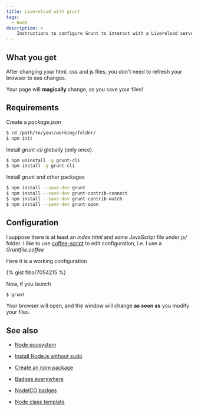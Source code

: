 ```yaml
---
title: Livereload with grunt
tags:
  - Node
description: >
    Instructions to configure Grunt to interact with a Livereload server.
---
```


## What you get

After changing your html, css and js files, you don't need to refresh your browser to see changes.

<div class="alert alert-info">Your page will <strong>magically</strong> change, as you save your files!</div>

## Requirements

Create a *package.json*

```bash
$ cd /path/to/your/working/folder/
$ npm init
```

Install *grunt-cli* globally (only once).

```bash
$ npm uninstall -g grunt-cli
$ npm install -g grunt-cli
```

Install *grunt* and other packages

```bash
$ npm install --save-dev grunt
$ npm install --save-dev grunt-contrib-connect
$ npm install --save-dev grunt-contrib-watch
$ npm install --save-dev grunt-open
```

## Configuration

I suppose there is at least an *index.html* and some JavaScript file under *js/* folder.
I like to use [coffee-script][3] to edit configuration, i.e. I use a *Gruntfile.coffee*

Here it is a working configuration

{% gist fibo/7054215 %}

Now, if you launch

```bash
$ grunt
```

<div class="alert alert-success">Your browser will open, and the window will change <strong>as soon as</strong> you modify your files.</div>

## See also

* [Node ecosystem](http://g14n.info/2014/01/node-ecosystem)
* [Install Node.js without sudo](http://g14n.info/2013/01/install-nodejs-without-sudo)
* [Create an npm package](http://g14n.info/2014/01/create-npm-package)
* [Badges everywhere](http://g14n.info/2014/01/badges-everywhere)
* [NodeICO badges](http://g14n.info/2013/12/nodeico-badges)
* [Node class template](http:/g14n.info/2014/01/node-class-template)


  [1]: http://gruntjs.com/
  [2]: http://livereload.com/
  [3]: http://coffeescript.org/


